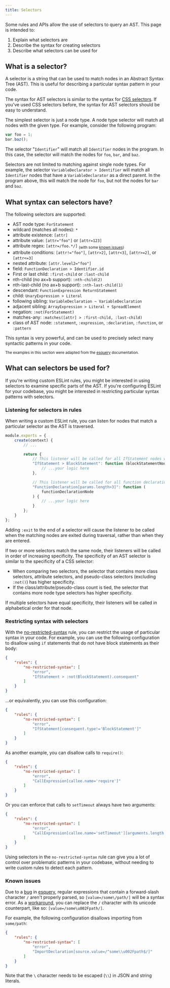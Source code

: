 ```yaml
---
title: Selectors
---
```


Some rules and APIs allow the use of selectors to query an AST. This page is intended to:

1. Explain what selectors are
2. Describe the syntax for creating selectors
3. Describe what selectors can be used for

## What is a selector?

A selector is a string that can be used to match nodes in an Abstract Syntax Tree (AST). This is useful for describing a particular syntax pattern in your code.

The syntax for AST selectors is similar to the syntax for [CSS selectors](https://developer.mozilla.org/en-US/docs/Web/CSS/CSS_Selectors). If you've used CSS selectors before, the syntax for AST selectors should be easy to understand.

The simplest selector is just a node type. A node type selector will match all nodes with the given type. For example, consider the following program:

```js
var foo = 1;
bar.baz();
```

The selector "`Identifier`" will match all `Identifier` nodes in the program. In this case, the selector will match the nodes for `foo`, `bar`, and `baz`.

Selectors are not limited to matching against single node types. For example, the selector `VariableDeclarator > Identifier` will match all `Identifier` nodes that have a `VariableDeclarator` as a direct parent. In the program above, this will match the node for `foo`, but not the nodes for `bar` and `baz`.

## What syntax can selectors have?

The following selectors are supported:

-   AST node type: `ForStatement`
-   wildcard (matches all nodes): `*`
-   attribute existence: `[attr]`
-   attribute value: `[attr="foo"]` or `[attr=123]`
-   attribute regex: `[attr=/foo.*/]` <sub>(with some [known issues](#known-issues))</sub>
-   attribute conditions: `[attr!="foo"]`, `[attr>2]`, `[attr<3]`, `[attr>=2]`, or `[attr<=3]`
-   nested attribute: `[attr.level2="foo"]`
-   field: `FunctionDeclaration > Identifier.id`
-   First or last child: `:first-child` or `:last-child`
-   nth-child (no ax+b support): `:nth-child(2)`
-   nth-last-child (no ax+b support): `:nth-last-child(1)`
-   descendant: `FunctionExpression ReturnStatement`
-   child: `UnaryExpression > Literal`
-   following sibling: `VariableDeclaration ~ VariableDeclaration`
-   adjacent sibling: `ArrayExpression > Literal + SpreadElement`
-   negation: `:not(ForStatement)`
-   matches-any: `:matches([attr] > :first-child, :last-child)`
-   class of AST node: `:statement`, `:expression`, `:declaration`, `:function`, or `:pattern`

This syntax is very powerful, and can be used to precisely select many syntactic patterns in your code.

<sup>The examples in this section were adapted from the [esquery](https://github.com/estools/esquery) documentation.</sup>

## What can selectors be used for?

If you're writing custom ESLint rules, you might be interested in using selectors to examine specific parts of the AST. If you're configuring ESLint for your codebase, you might be interested in restricting particular syntax patterns with selectors.

### Listening for selectors in rules

When writing a custom ESLint rule, you can listen for nodes that match a particular selector as the AST is traversed.

```js
module.exports = {
    create(context) {
        // ...

        return {
            // This listener will be called for all IfStatement nodes with blocks.
            "IfStatement > BlockStatement": function (blockStatementNode) {
                // ...your logic here
            },

            // This listener will be called for all function declarations with more than 3 parameters.
            "FunctionDeclaration[params.length>3]": function (
                functionDeclarationNode
            ) {
                // ...your logic here
            }
        };
    }
};
```

Adding `:exit` to the end of a selector will cause the listener to be called when the matching nodes are exited during traversal, rather than when they are entered.

If two or more selectors match the same node, their listeners will be called in order of increasing specificity. The specificity of an AST selector is similar to the specificity of a CSS selector:

-   When comparing two selectors, the selector that contains more class selectors, attribute selectors, and pseudo-class selectors (excluding `:not()`) has higher specificity.
-   If the class/attribute/pseudo-class count is tied, the selector that contains more node type selectors has higher specificity.

If multiple selectors have equal specificity, their listeners will be called in alphabetical order for that node.

### Restricting syntax with selectors

With the [no-restricted-syntax](../rules/no-restricted-syntax) rule, you can restrict the usage of particular syntax in your code. For example, you can use the following configuration to disallow using `if` statements that do not have block statements as their body:

```json
{
    "rules": {
        "no-restricted-syntax": [
            "error",
            "IfStatement > :not(BlockStatement).consequent"
        ]
    }
}
```

...or equivalently, you can use this configuration:

```json
{
    "rules": {
        "no-restricted-syntax": [
            "error",
            "IfStatement[consequent.type!='BlockStatement']"
        ]
    }
}
```

As another example, you can disallow calls to `require()`:

```json
{
    "rules": {
        "no-restricted-syntax": [
            "error",
            "CallExpression[callee.name='require']"
        ]
    }
}
```

Or you can enforce that calls to `setTimeout` always have two arguments:

```json
{
    "rules": {
        "no-restricted-syntax": [
            "error",
            "CallExpression[callee.name='setTimeout'][arguments.length!=2]"
        ]
    }
}
```

Using selectors in the `no-restricted-syntax` rule can give you a lot of control over problematic patterns in your codebase, without needing to write custom rules to detect each pattern.

### Known issues

Due to a [bug](https://github.com/estools/esquery/issues/68) in [esquery](https://github.com/estools/esquery), regular expressions that contain a forward-slash character `/` aren't properly parsed, so `[value=/some\/path/]` will be a syntax error. As a [workaround](https://github.com/estools/esquery/issues/68), you can replace the `/` character with its unicode counterpart, like so: `[value=/some\u002Fpath/]`.

For example, the following configuration disallows importing from `some/path`:

```json
{
    "rules": {
        "no-restricted-syntax": [
            "error",
            "ImportDeclaration[source.value=/^some\\u002Fpath$/]"
        ]
    }
}
```

Note that the `\` character needs to be escaped (`\\`) in JSON and string literals.

